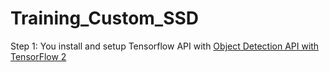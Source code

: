 # Training_Custom_SSD

Step 1: You install and setup Tensorflow API with [Object Detection API with TensorFlow 2](https://github.com/tensorflow/models/blob/master/research/object_detection/g3doc/tf2.md)


